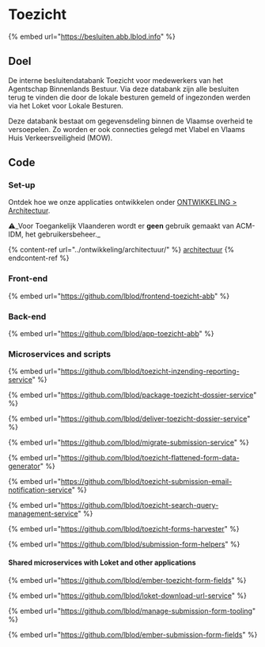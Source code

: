 # Toezicht

{% embed url="https://besluiten.abb.lblod.info" %}

## Doel

De interne besluitendatabank Toezicht voor medewerkers van het Agentschap Binnenlands Bestuur. Via deze databank zijn alle besluiten terug te vinden die door de lokale besturen gemeld of ingezonden werden via het Loket voor Lokale Besturen.

Deze databank bestaat om gegevensdeling binnen de Vlaamse overheid te versoepelen. Zo worden er ook connecties gelegd met Vlabel en Vlaams Huis Verkeersveiligheid (MOW).

## Code

### Set-up

Ontdek hoe we onze applicaties ontwikkelen onder [ONTWIKKELING > Architectuur](../ontwikkeling/architectuur/).

⚠️_Voor Toegankelijk Vlaanderen wordt er **geen** gebruik gemaakt van ACM-IDM, het gebruikersbeheer._

{% content-ref url="../ontwikkeling/architectuur/" %}
[architectuur](../ontwikkeling/architectuur/)
{% endcontent-ref %}

### Front-end

{% embed url="https://github.com/lblod/frontend-toezicht-abb" %}

### Back-end

{% embed url="https://github.com/lblod/app-toezicht-abb" %}

### Microservices and scripts

{% embed url="https://github.com/lblod/toezicht-inzending-reporting-service" %}

{% embed url="https://github.com/lblod/package-toezicht-dossier-service" %}

{% embed url="https://github.com/lblod/deliver-toezicht-dossier-service" %}

{% embed url="https://github.com/lblod/migrate-submission-service" %}

{% embed url="https://github.com/lblod/toezicht-flattened-form-data-generator" %}

{% embed url="https://github.com/lblod/toezicht-submission-email-notification-service" %}

{% embed url="https://github.com/lblod/toezicht-search-query-management-service" %}

{% embed url="https://github.com/lblod/toezicht-forms-harvester" %}

{% embed url="https://github.com/lblod/submission-form-helpers" %}



#### Shared microservices with Loket and other applications

{% embed url="https://github.com/lblod/ember-toezicht-form-fields" %}

{% embed url="https://github.com/lblod/loket-download-url-service" %}

{% embed url="https://github.com/lblod/manage-submission-form-tooling" %}

{% embed url="https://github.com/lblod/ember-submission-form-fields" %}


